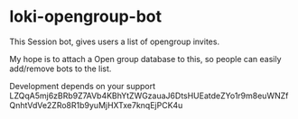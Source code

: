# loki-opengroup-bot

This Session bot, gives users a list of opengroup invites. 

My hope is to attach a Open group database to this, so people can easily add/remove bots to the list.

Development depends on your support
LZQqA5mj6zBRb9Z7AVb4KBhYtZWGzauaJ6DtsHUEatdeZYo1r9m8euWNZfQnhtVdVe2ZRo8R1b9yuMjHXTxe7knqEjPCK4u
